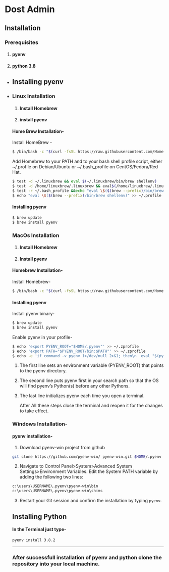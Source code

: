 # Dost Admin
## Installation
### Prerequisites
1. #### pyenv
2. #### python 3.8
- ## Installing pyenv
- ### Linux Installation
    1. #### Install Homebrew
    2. #### install pyenv
    #### Home Brew Installation-
    Install HomeBrew - 
    ```sh
    $ /bin/bash -c "$(curl -fsSL https://raw.githubusercontent.com/Homebrew/install/HEAD/install.sh)"
    ```
     Add Homebrew to your PATH and to your bash shell profile script, either ~/.profile on Debian/Ubuntu or ~/.bash_profile on CentOS/Fedora/Red Hat.
    ```sh
    $ test -d ~/.linuxbrew && eval $(~/.linuxbrew/bin/brew shellenv)
    $ test -d /home/linuxbrew/.linuxbrew && eval$(/home/linuxbrew/.linuxbrew/bin/brew shellenv)
    $ test -r ~/.bash_profile &&echo "eval \$($(brew --prefix)/bin/brew shellenv)" >> ~/.bash_profile
    $ echo "eval \$($(brew --prefix)/bin/brew shellenv)" >> ~/.profile
    ```

    #### Installing pyenv
    ```sh
    $ brew update
    $ brew install pyenv  
    ```

    ### MacOs Installation
    1. #### Install Homebrew
    2. #### Install pyenv

    #### Homebrew Installation-
    Install Homebrew-
    ```sh
    $ /bin/bash -c "$(curl -fsSL https://raw.githubusercontent.com/Homebrew/install/master/install.sh)"
    ```

    #### Installing pyenv
    Install pyenv binary-
    ```sh
    $ brew update
    $ brew install pyenv
    ```
    Enable pyenv in your profile-
    ```sh
    $ echo 'export PYENV_ROOT="$HOME/.pyenv"' >> ~/.zprofile
    $ echo 'export PATH="$PYENV_ROOT/bin:$PATH"' >> ~/.zprofile
    $ echo -e 'if command -v pyenv 1>/dev/null 2>&1; then\n  eval "$(pyenv init -)"\nfi' >> ~/.zprofile
    ```
    1. The first line sets an environment variable (PYENV_ROOT) that points to the pyenv directory.
    2. The second line puts pyenv first in your search path so that the OS will find pyenv’s Python(s) before any other Pythons.
    3. The last line initializes pyenv each time you open a terminal.

        After All these steps close the terminal and reopen it for the changes to take effect.

    ### Windows Installation-
    #### pyenv installation- 
    1. Download pyenv-win project from github
    ```sh
    git clone https://github.com/pyenv-win/ pyenv-win.git $HOME/.pyenv
    ```
    2. Navigate to Control Panel>System>Advanced    System Settings>Environment Variables. Edit the System PATH variable by adding the following two lines:
    ```sh
    c:\users\USERNAME\.pyenv\pyenv-win\bin
    c:\users\USERNAME\.pyenv\pyenv-win\shims
    ```
    3. Restart your Git session and confirm the     installation by typing `pyenv`.

    ## Installing Python
    #### In the Terminal just type- 
    `pyenv install 3.8.2`

    ---

    ### After successfull installation of pyenv and python clone the repository into your local machine.
    




















    


